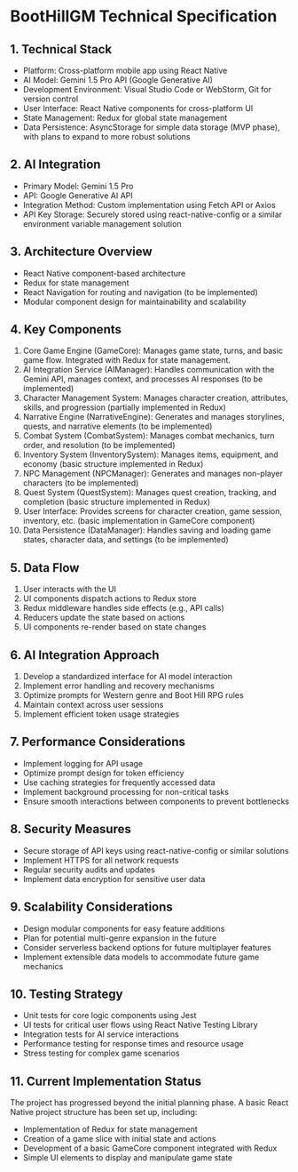 # BootHillGM Technical Specification

## 1. Technical Stack
- Platform: Cross-platform mobile app using React Native
- AI Model: Gemini 1.5 Pro API (Google Generative AI)
- Development Environment: Visual Studio Code or WebStorm, Git for version control
- User Interface: React Native components for cross-platform UI
- State Management: Redux for global state management
- Data Persistence: AsyncStorage for simple data storage (MVP phase), with plans to expand to more robust solutions

## 2. AI Integration
- Primary Model: Gemini 1.5 Pro
- API: Google Generative AI API
- Integration Method: Custom implementation using Fetch API or Axios
- API Key Storage: Securely stored using react-native-config or a similar environment variable management solution

## 3. Architecture Overview
- React Native component-based architecture
- Redux for state management
- React Navigation for routing and navigation (to be implemented)
- Modular component design for maintainability and scalability

## 4. Key Components
1. Core Game Engine (GameCore): Manages game state, turns, and basic game flow. Integrated with Redux for state management.
2. AI Integration Service (AIManager): Handles communication with the Gemini API, manages context, and processes AI responses (to be implemented)
3. Character Management System: Manages character creation, attributes, skills, and progression (partially implemented in Redux)
4. Narrative Engine (NarrativeEngine): Generates and manages storylines, quests, and narrative elements (to be implemented)
5. Combat System (CombatSystem): Manages combat mechanics, turn order, and resolution (to be implemented)
6. Inventory System (InventorySystem): Manages items, equipment, and economy (basic structure implemented in Redux)
7. NPC Management (NPCManager): Generates and manages non-player characters (to be implemented)
8. Quest System (QuestSystem): Manages quest creation, tracking, and completion (basic structure implemented in Redux)
9. User Interface: Provides screens for character creation, game session, inventory, etc. (basic implementation in GameCore component)
10. Data Persistence (DataManager): Handles saving and loading game states, character data, and settings (to be implemented)

## 5. Data Flow
1. User interacts with the UI
2. UI components dispatch actions to Redux store
3. Redux middleware handles side effects (e.g., API calls)
4. Reducers update the state based on actions
5. UI components re-render based on state changes

## 6. AI Integration Approach
1. Develop a standardized interface for AI model interaction
2. Implement error handling and recovery mechanisms
3. Optimize prompts for Western genre and Boot Hill RPG rules
4. Maintain context across user sessions
5. Implement efficient token usage strategies

## 7. Performance Considerations
- Implement logging for API usage
- Optimize prompt design for token efficiency
- Use caching strategies for frequently accessed data
- Implement background processing for non-critical tasks
- Ensure smooth interactions between components to prevent bottlenecks

## 8. Security Measures
- Secure storage of API keys using react-native-config or similar solutions
- Implement HTTPS for all network requests
- Regular security audits and updates
- Implement data encryption for sensitive user data

## 9. Scalability Considerations
- Design modular components for easy feature additions
- Plan for potential multi-genre expansion in the future
- Consider serverless backend options for future multiplayer features
- Implement extensible data models to accommodate future game mechanics

## 10. Testing Strategy
- Unit tests for core logic components using Jest
- UI tests for critical user flows using React Native Testing Library
- Integration tests for AI service interactions
- Performance testing for response times and resource usage
- Stress testing for complex game scenarios

## 11. Current Implementation Status
The project has progressed beyond the initial planning phase. A basic React Native project structure has been set up, including:
- Implementation of Redux for state management
- Creation of a game slice with initial state and actions
- Development of a basic GameCore component integrated with Redux
- Simple UI elements to display and manipulate game state
